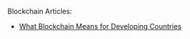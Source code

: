 Blockchain Articles:

- [What Blockchain Means for Developing Countries](https://medium.com/swlh/what-blockchain-means-for-developing-countries-1ec25a416a4b)

